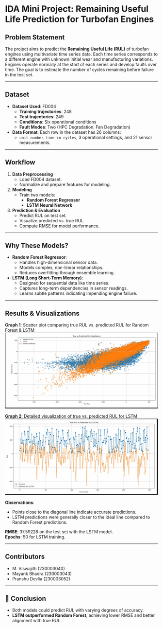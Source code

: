 #  IDA Mini Project: Remaining Useful Life Prediction for Turbofan Engines

##  Problem Statement
The project aims to predict the **Remaining Useful Life (RUL)** of turbofan engines using multivariate time series data. Each time series corresponds to a different engine with unknown initial wear and manufacturing variations. Engines operate normally at the start of each series and develop faults over time. The goal is to estimate the number of cycles remaining before failure in the test set.

---

##  Dataset
- **Dataset Used**: FD004  
  - **Training trajectories**: 248  
  - **Test trajectories**: 249  
  - **Conditions**: Six operational conditions  
  - **Fault Modes**: Two (HPC Degradation, Fan Degradation)  
- **Data Format**: Each row in the dataset has 26 columns:
  - `unit number`, `time in cycles`, 3 operational settings, and 21 sensor measurements.

---

##  Workflow
1. **Data Preprocessing**
   - Load FD004 dataset.
   - Normalize and prepare features for modeling.
2. **Modeling**
   - Train two models:
     - **Random Forest Regressor**
     - **LSTM Neural Network**
3. **Prediction & Evaluation**
   - Predict RUL on test set.
   - Visualize predicted vs. true RUL.
   - Compute RMSE for model performance.

---

##  Why These Models?
- **Random Forest Regressor**:
  - Handles high-dimensional sensor data.
  - Models complex, non-linear relationships.
  - Reduces overfitting through ensemble learning.
- **LSTM (Long Short-Term Memory)**:
  - Designed for sequential data like time series.
  - Captures long-term dependencies in sensor readings.
  - Learns subtle patterns indicating impending engine failure.

---

##  Results & Visualizations

**Graph 1**: Scatter plot comparing true RUL vs. predicted RUL for Random Forest & LSTM  
![Graph 1](graph1.jpg)

**Graph 2**: Detailed visualization of true vs. predicted RUL for LSTM  
![Graph 2](graph2.jpg)

**Observations**:
- Points close to the diagonal line indicate accurate predictions.
- LSTM predictions were generally closer to the ideal line compared to Random Forest predictions.

**RMSE**: 37.59228 on the test set with the LSTM model.  
**Epochs**: 50 for LSTM training.

---

##  Contributors
- M. Viswajith (230003040)  
- Mayank Bhadra (230003043)  
- Pranshu Devlia (230003052)

---

## 📌 Conclusion
- Both models could predict RUL with varying degrees of accuracy.
- **LSTM outperformed Random Forest**, achieving lower RMSE and better alignment with true RUL.
